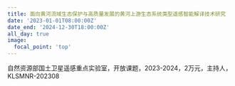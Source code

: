 ```yaml
---
title: 面向黄河流域生态保护与高质量发展的黄河上游生态系统类型遥感智能解译技术研究
date: '2023-01-01T08:00:00Z'
date_end: '2024-12-30T18:00:00Z'
all_day: true
image:
  focal_point: 'top'
---
```


自然资源部国土卫星遥感重点实验室，开放课题，2023-2024，2万元，主持人，KLSMNR-202308

